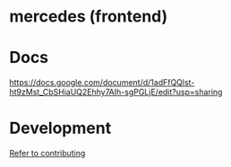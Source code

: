 # mercedes (frontend)

# Docs

https://docs.google.com/document/d/1adFfQQlst-ht9zMst_CbSHiaUQ2Ehhy7AIh-sgPGLjE/edit?usp=sharing

# Development

[Refer to contributing](./contributing.md)
